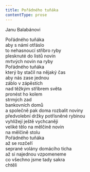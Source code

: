 ```yaml
---
title: Pořádného tuňáka
contentType: prose
---
```


<section>

Janu Balabánovi

Pořádného tuňáka  
aby s námi otřáslo  
to nehasnoucí stříbro ryby  
plesknuté do listů novin  
mrtvých novin na ryby  
Pořádného tuňáka  
který by stačil na nějaký čas  
aby nás zase jednou  
záblo v zápěstích  
nad těžkým stříbrem světa  
pronést ho kolem  
strmých zad  
bankovních domů  
a společně pak doma rozbalit noviny  
předvolební držky potřísněné rybinou  
vyhlížejí ještě vychcaněji  
veliké tělo na mělčině novin  
na mělčině stolu  
Pořádného tuňáka  
až se rozčeří  
seprané volány domácího ticha  
až si najednou vzpomeneme  
co všechno jsme tady sakra  
chtěli

</section>
